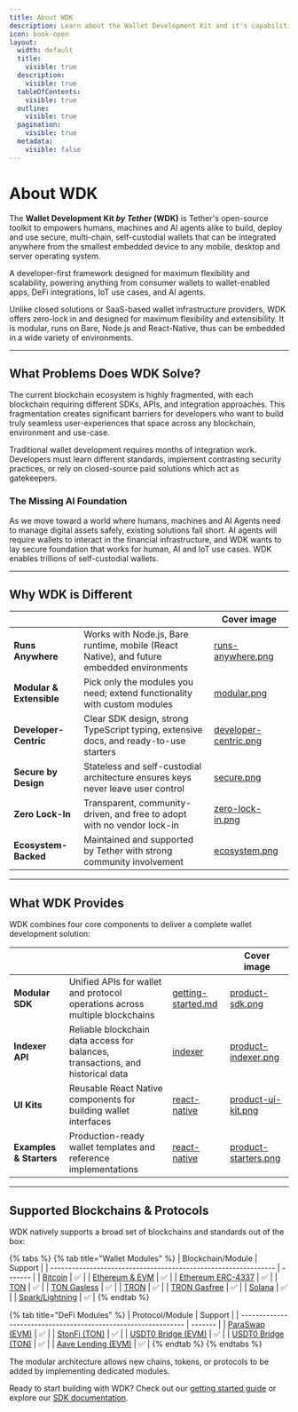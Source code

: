 ```yaml
---
title: About WDK
description: Learn about the Wallet Development Kit and it's capabilities
icon: book-open
layout:
  width: default
  title:
    visible: true
  description:
    visible: true
  tableOfContents:
    visible: true
  outline:
    visible: true
  pagination:
    visible: true
  metadata:
    visible: false
---
```


# About WDK

The **Wallet Development Kit _by Tether_ (WDK)** is Tether's open-source toolkit to empowers humans, machines and AI agents alike to build, deploy and use secure, multi-chain, self-custodial wallets that can be integrated anywhere from the smallest embedded device to any mobile, desktop and server operating system.

A developer-first framework designed for maximum flexibility and scalability, powering anything from consumer wallets to wallet-enabled apps, DeFi integrations, IoT use cases, and AI agents.

Unlike closed solutions or SaaS-based wallet infrastructure providers, WDK offers zero-lock in and designed for maximum flexibility and extensibility. It is modular, runs on Bare, Node.js and React-Native, thus can be embedded in a wide variety of environments.

***

## What Problems Does WDK Solve?

The current blockchain ecosystem is highly fragmented, with each blockchain requiring different SDKs, APIs, and integration approaches. This fragmentation creates significant barriers for developers who want to build truly seamless user-experiences that space across any blockchain, environment and use-case.

Traditional wallet development requires months of integration work. Developers must learn different standards, implement contrasting security practices, or rely on closed-source paid solutions which act as gatekeepers.

### **The Missing AI Foundation**

As we move toward a world where humans, machines and AI Agents need to manage digital assets safely, existing solutions fall short. AI agents will require wallets to interact in the financial infrastructure, and WDK wants to lay secure foundation that works for human, AI and IoT use cases. WDK enables trillions of self-custodial wallets.

***

## Why WDK is Different

<table data-view="cards">
	<thead>
		<tr>
			<th></th>
			<th></th>
			<th data-hidden data-card-cover data-type="image">Cover image</th>
		</tr>
	</thead>
	<tbody>
		<tr>
			<td>
				<strong>Runs Anywhere</strong>
			</td>
			<td>Works with Node.js, Bare runtime, mobile (React Native), and future embedded environments</td>
			<td>
				<a href="../assets/runs-anywhere.png">runs-anywhere.png</a>
			</td>
		</tr>
		<tr>
			<td>
				<strong>Modular &#x26; Extensible</strong>
			</td>
			<td>Pick only the modules you need; extend functionality with custom modules</td>
			<td>
				<a href="../assets/modular.png">modular.png</a>
			</td>
		</tr>
		<tr>
			<td>
				<strong>Developer-Centric</strong>
			</td>
			<td>Clear SDK design, strong TypeScript typing, extensive docs, and ready-to-use starters</td>
			<td>
				<a href="../assets/developer-centric.png">developer-centric.png</a>
			</td>
		</tr>
		<tr>
			<td>
				<strong>Secure by Design</strong>
			</td>
			<td>Stateless and self-custodial architecture ensures keys never leave user control</td>
			<td>
				<a href="../assets/secure.png">secure.png</a>
			</td>
		</tr>
		<tr>
			<td>
				<strong>Zero Lock-In</strong>
			</td>
			<td>Transparent, community-driven, and free to adopt with no vendor lock-in</td>
			<td>
				<a href="../assets/zero-lock-in.png">zero-lock-in.png</a>
			</td>
		</tr>
		<tr>
			<td>
				<strong>Ecosystem-Backed</strong>
			</td>
			<td>Maintained and supported by Tether with strong community involvement</td>
			<td>
				<a href="../assets/ecosystem.png">ecosystem.png</a>
			</td>
		</tr>
	</tbody>
</table>


***

## What WDK Provides

WDK combines four core components to deliver a complete wallet development solution:

<table data-card-size="large" data-view="cards">
	<thead>
		<tr>
			<th></th>
			<th></th>
			<th data-hidden data-card-target data-type="content-ref"></th>
			<th data-hidden data-card-cover data-type="image">Cover image</th>
		</tr>
	</thead>
	<tbody>
		<tr>
			<td>
				<strong>Modular SDK</strong>
			</td>
			<td>Unified APIs for wallet and protocol operations across multiple blockchains</td>
			<td>
				<a href="../sdk/get-started.md">getting-started.md</a>
			</td>
			<td>
				<a href="../assets/product-sdk.png">product-sdk.png</a>
			</td>
		</tr>
		<tr>
			<td>
				<strong>Indexer API</strong>
			</td>
			<td>Reliable blockchain data access for balances, transactions, and historical data</td>
			<td>
				<a href="../tools/indexer-api/README.md">indexer</a>
			</td>
			<td>
				<a href="../assets/product-indexer.png">product-indexer.png</a>
			</td>
		</tr>
		<tr>
			<td>
				<strong>UI Kits</strong>
			</td>
			<td>Reusable React Native components for building wallet interfaces</td>
			<td>
				<a href="../ui-kits/react-native-ui-kit/">react-native</a>
			</td>
			<td>
				<a href="../assets/product-ui-kit.png">product-ui-kit.png</a>
			</td>
		</tr>
		<tr>
			<td>
				<strong>Examples &#x26; Starters</strong>
			</td>
			<td>Production-ready wallet templates and reference implementations</td>
			<td>
				<a href="../examples-and-starters/react-native-starter.md">react-native</a>
			</td>
			<td>
				<a href="../assets/product-starters.png">product-starters.png</a>
			</td>
		</tr>
	</tbody>
</table>

***

## Supported Blockchains & Protocols

WDK natively supports a broad set of blockchains and standards out of the box:

{% tabs %}
{% tab title="Wallet Modules" %}
| Blockchain/Module                                               | Support |
| --------------------------------------------------------------- | ------- |
| [Bitcoin](../sdk/wallet-modules/wallet-btc/)                    | ✅       |
| [Ethereum & EVM](../sdk/wallet-modules/wallet-evm/)             | ✅       |
| [Ethereum ERC-4337](../sdk/wallet-modules/wallet-evm-erc-4337/) | ✅       |
| [TON](../sdk/wallet-modules/wallet-ton/)                        | ✅       |
| [TON Gasless](../sdk/wallet-modules/wallet-ton-gasless/)        | ✅       |
| [TRON](../sdk/wallet-modules/wallet-tron/)                      | ✅       |
| [TRON Gasfree](../sdk/wallet-modules/wallet-tron-gasfree/)      | ✅       |
| [Solana](../sdk/wallet-modules/wallet-solana/)                  | ✅       |
| [Spark/Lightning](../sdk/wallet-modules/wallet-spark/)          | ✅       |
{% endtab %}

{% tab title="DeFi Modules" %}
| Protocol/Module                                                | Support |
| -------------------------------------------------------------- | ------- |
| [ParaSwap (EVM)](../sdk/swap-modules/swap-paraswap-evm/)       | ✅       |
| [StonFi (TON)](../sdk/swap-modules/swap-stonfi-ton/)           | ✅       |
| [USDT0 Bridge (EVM)](../sdk/bridge-modules/bridge-usdt0-evm/)  | ✅       |
| [USDT0 Bridge (TON)](../sdk/bridge-modules/bridge-usdt0-ton/)  | ✅       |
| [Aave Lending (EVM)](../sdk/lending-modules/lending-aave-evm/) | ✅       |
{% endtab %}
{% endtabs %}

The modular architecture allows new chains, tokens, or protocols to be added by implementing dedicated modules.

Ready to start building with WDK? Check out our [getting started guide](../start-building/nodejs-bare-quickstart.md) or explore our [SDK documentation](../sdk/get-started.md).

